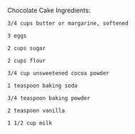  Chocolate Cake Ingredients:

    3/4 cups butter or margarine, softened

    3 eggs

    2 cups sugar

    2 cups flour

    3/4 cup unsweetened cocoa powder

    1 teaspoon baking soda

    3/4 teaspoon baking powder

    2 teaspoon vanilla

    1 1/2 cup milk 